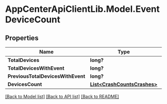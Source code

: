 # AppCenterApiClientLib.Model.EventDeviceCount
## Properties

Name | Type | Description | Notes
------------ | ------------- | ------------- | -------------
**TotalDevices** | **long?** |  | [optional] 
**TotalDevicesWithEvent** | **long?** |  | [optional] 
**PreviousTotalDevicesWithEvent** | **long?** |  | [optional] 
**DevicesCount** | [**List&lt;CrashCountsCrashes&gt;**](CrashCountsCrashes.md) |  | [optional] 

[[Back to Model list]](../README.md#documentation-for-models) [[Back to API list]](../README.md#documentation-for-api-endpoints) [[Back to README]](../README.md)

